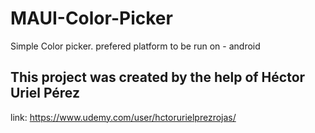 # MAUI-Color-Picker
Simple Color picker. prefered platform to be run on - android

## This project was created by the help of Héctor Uriel Pérez
link: https://www.udemy.com/user/hctorurielprezrojas/

